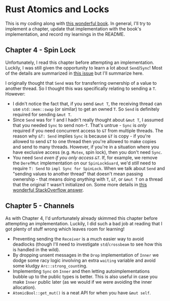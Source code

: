 # Rust Atomics and Locks

This is my coding along with [this wonderful book][book]. In general, I'll try
to implement a chapter, update that implementation with the book's
implementation, and record my learnings in the README.

## Chapter 4 - Spin Lock

Unfortunately, I read this chapter before attempting an implementation. Luckily,
I was still given the opportunity to learn a lot about `Send`/`Sync`! Most of
the details are summarized in [this issue][send-sync-issue] but I'll summarize
here.

I originally thought that `Send` was for transferring ownership of a value
to another thread. So I thought this was specifically relating to sending
a `T`. However:

- I didn't notice the fact that, if you send `&mut T`, the receiving thread can
  use `std::mem::swap` (or similar) to get an owned `T`. So `Send` is
  definitely required for sending `&mut T`.
- Since `Send` was for `T` and I hadn't really thought about `&mut
  T`, I assumed that you needed `Sync` to send non-`T`. That's
  untrue - `Sync` is _only_ required if you need concurrent access
  to `&T` from multiple threads. The reason why `&T: Send` implies
  `Sync` is because `&T` is copy - if you're allowed to send `&T`
  to one thread then you're allowed to make copies and send to many
  threads. However, if you're in a situation where you have
  exclusive access (e.g. `Mutex`, spin lock), then you don't need
  `Sync`.
- You need `Send` _even if you only access `&T`_. If, for example, we remove
  the `DerefMut` implementation on our `SpinLockGuard`, we'd _still_ need to
  require `T: Send` to `impl Sync for SpinLock`. When we talk about `Send` and
  "sending values to another thread" that doesn't mean passing ownership - that
  means doing _anything_ with `T`, `&T`, or `&mut T` on a thread that the
  original `T` wasn't initialized on. Some more details in [this wonderful
  StackOverflow answer][send-sync-stackoverflow].

## Chapter 5 - Channels

As with Chapter 4, I'd unfortunately already skimmed this chapter before
attempting an implementation. Luckily, I did such a bad job at reading that
I got plenty of stuff wrong which leaves room for learning!

- Preventing sending the `Receiver` is a much easier way to avoid
  deadlocks (though I'll need to investigate `std`/`crossbeam` to
  see how this is handled in the wild).
- By dropping unsent messages in the `Drop` implementation of `Inner` we dodge
  some racy logic involving an extra `waiting` variable and avoid some kludgy
  `Arc::strong_count`ing.
- Implementing `Sync` on `Inner` and then letting autoimplementations bubble up
  to the public types is better. This is also useful in case you make `Inner`
  public later (as we would if we were avoiding the inner allocation).
- `AtomicBool::get_mut()` is a neat API for when you have `&mut
  self`.

[book]: https://marabos.nl/atomics/
[send-sync-issue]: https://github.com/mlodato517/rust_atomics_and_locks/issues/1
[send-sync-stackoverflow]: https://stackoverflow.com/a/68708557
